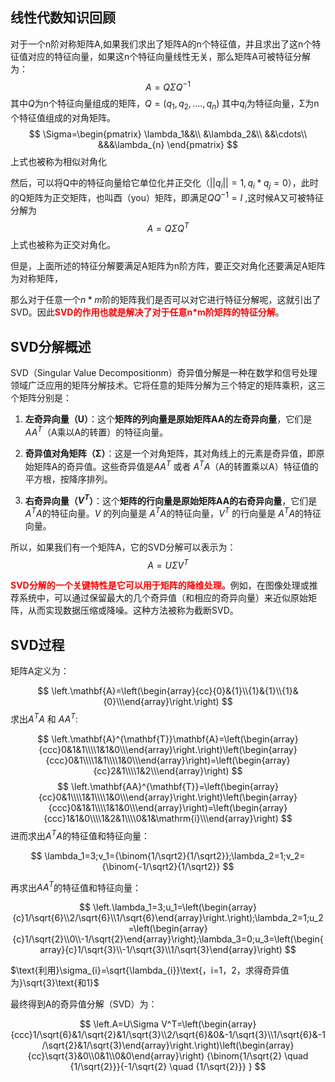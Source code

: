 ## 线性代数知识回顾

对于一个n阶对称矩阵A,如果我们求出了矩阵A的n个特征值，并且求出了这n个特征值对应的特征向量，如果这n个特征向量线性无关，那么矩阵A可被特征分解为：
$$A = Q Σ Q^{-1}$$
其中$Q$为n个特征向量组成的矩阵，$Q = (q_{1},q_{2},….,q_{n})$ 其中$q_{i}$为特征向量，Σ为n个特征值组成的对角矩阵。
$$
\Sigma=\begin{pmatrix}
\lambda_1&&\\
&\lambda_2&\\
&&\cdots\\
&&&\lambda_{n} \end{pmatrix}
$$
上式也被称为相似对角化

然后，可以将Q中的特征向量给它单位化并正交化（$||q_{i}|| = 1,q_{i}*q_{j} = 0$），此时的Q矩阵为正交矩阵，也叫酉（you）矩阵，即满足$QQ^{-1}=I$ ,这时候A又可被特征分解为$$A = Q Σ Q^{T}$$
上式也被称为正交对角化。

但是，上面所述的特征分解要满足A矩阵为n阶方阵，要正交对角化还要满足A矩阵为对称矩阵，

那么对于任意一个$n*m$阶的矩阵我们是否可以对它进行特征分解呢，这就引出了SVD。因此<font color='red'><b>SVD的作用也就是解决了对于任意n*m阶矩阵的特征分解</b></font>。

## SVD分解概述

SVD（Singular Value Decompositionm）奇异值分解是一种在数学和信号处理领域广泛应用的矩阵分解技术。它将任意的矩阵分解为三个特定的矩阵乘积，这三个矩阵分别是：

1. **左奇异向量（U）**：这个**矩阵的列向量是原始矩阵AA的左奇异向量**，它们是$AA^T$（A乘以A的转置）的特征向量。

2. **奇异值对角矩阵（Σ）**：这是一个对角矩阵，其对角线上的元素是奇异值，即原始矩阵A的奇异值。这些奇异值是$AA^T$ 或者 $A^TA$（A的转置乘以A）特征值的平方根，按降序排列。

3. **右奇异向量（$V^T$）**：这个**矩阵的行向量是原始矩阵AA的右奇异向量**，它们是$A^TA$的特征向量。$V$ 的列向量是 $A^TA$的特征向量，$V^T$ 的行向量是 $A^TA$的特征向量。

所以，如果我们有一个矩阵A，它的SVD分解可以表示为：
$$ A = UΣV^T $$

<font color='red'><b>SVD分解的一个关键特性是它可以用于矩阵的降维处理。</b></font>例如，在图像处理或推荐系统中，可以通过保留最大的几个奇异值（和相应的奇异向量）来近似原始矩阵，从而实现数据压缩或降噪。这种方法被称为截断SVD。

## SVD过程

矩阵A定义为：

$$
\left.\mathbf{A}=\left(\begin{array}{cc}{0}&{1}\\{1}&{1}\\{1}&{0}\\\end{array}\right.\right)
$$
求出$A^TA$ 和 $AA^T$:

$$
\left.\mathbf{A}^{\mathbf{T}}\mathbf{A}=\left(\begin{array}{ccc}0&1&1\\\\1&1&0\\\end{array}\right.\right)\left(\begin{array}{ccc}0&1\\\\1&1\\\\1&0\\\end{array}\right)=\left(\begin{array}{cc}2&1\\\\1&2\\\end{array}\right)
$$
$$
\left.\mathbf{AA}^{\mathbf{T}}=\left(\begin{array}{cc}0&1\\\\1&1\\\\1&0\\\end{array}\right.\right)\left(\begin{array}{ccc}0&1&1\\\\1&1&0\\\end{array}\right)=\left(\begin{array}{ccc}1&1&0\\\\1&2&1\\\\0&1&\mathrm{i}\\\end{array}\right)
$$
进而求出$A^TA$的特征值和特征向量：

$$
\lambda_1=3;v_1={\binom{1/\sqrt2}{1/\sqrt2}};\lambda_2=1;v_2={\binom{-1/\sqrt2}{1/\sqrt2}}
$$

再求出$AA^T$的特征值和特征向量：

$$
\left.\lambda_1=3;u_1=\left(\begin{array}{c}1/\sqrt{6}\\2/\sqrt{6}\\1/\sqrt{6}\end{array}\right.\right);\lambda_2=1;u_2=\left(\begin{array}{c}1/\sqrt{2}\\0\\-1/\sqrt{2}\end{array}\right);\lambda_3=0;u_3=\left(\begin{array}{c}1/\sqrt{3}\\-1/\sqrt{3}\\1/\sqrt{3}\end{array}\right)
$$

$\text{利用}\sigma_{i}=\sqrt{\lambda_{i}}\text{，i=1，2，求得奇异值为}\sqrt{3}\text{和1}$

最终得到A的奇异值分解（SVD）为：

$$
\left.A=U\Sigma V^T=\left(\begin{array}{ccc}1/\sqrt{6}&1/\sqrt{2}&1/\sqrt{3}\\2/\sqrt{6}&0&-1/\sqrt{3}\\1/\sqrt{6}&-1/\sqrt{2}&1/\sqrt{3}\end{array}\right.\right)\left(\begin{array}{cc}\sqrt{3}&0\\0&1\\0&0\end{array}\right) {\binom{1/\sqrt{2} \quad {1/\sqrt{2}}}{-1/\sqrt{2} \quad {1/\sqrt{2}}} }
$$









